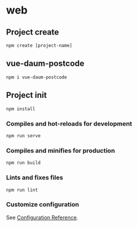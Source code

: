 # web

## Project create
```
npm create [project-name]
```

## vue-daum-postcode
```
npm i vue-daum-postcode
```

## Project init
```
npm install
```

### Compiles and hot-reloads for development
```
npm run serve
```

### Compiles and minifies for production
```
npm run build
```

### Lints and fixes files
```
npm run lint
```

### Customize configuration
See [Configuration Reference](https://cli.vuejs.org/config/).
